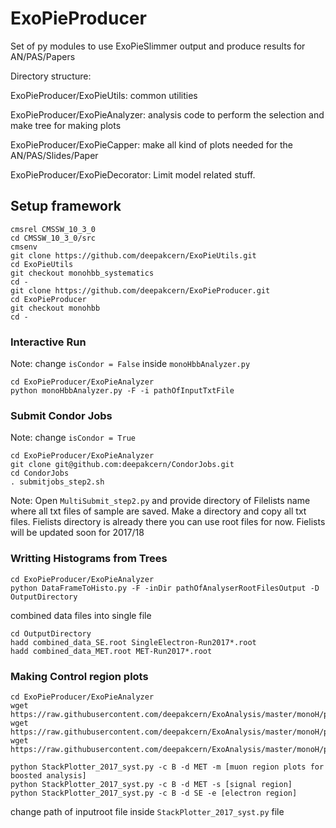 # ExoPieProducer
Set of py modules to use ExoPieSlimmer output and produce results for AN/PAS/Papers

Directory structure: 

ExoPieProducer/ExoPieUtils: common utilities 

ExoPieProducer/ExoPieAnalyzer: analysis code to perform the selection and make tree for making plots

ExoPieProducer/ExoPieCapper: make all kind of plots needed for the AN/PAS/Slides/Paper 

ExoPieProducer/ExoPieDecorator: Limit model related stuff. 

## Setup framework 

```
cmsrel CMSSW_10_3_0
cd CMSSW_10_3_0/src
cmsenv
git clone https://github.com/deepakcern/ExoPieUtils.git
cd ExoPieUtils
git checkout monohbb_systematics
cd -
git clone https://github.com/deepakcern/ExoPieProducer.git
cd ExoPieProducer
git checkout monohbb
cd -
```

### Interactive Run
Note: change ```isCondor = False```  inside `monoHbbAnalyzer.py`
```
cd ExoPieProducer/ExoPieAnalyzer
python monoHbbAnalyzer.py -F -i pathOfInputTxtFile
```

### Submit Condor Jobs
Note: change ```isCondor = True```
```
cd ExoPieProducer/ExoPieAnalyzer
git clone git@github.com:deepakcern/CondorJobs.git
cd CondorJobs
. submitjobs_step2.sh
```
Note: Open `MultiSubmit_step2.py` and provide directory of Filelists name where all txt files of sample are saved. Make a directory and copy all txt files.
Fielists directory is already there you can use root files for now. Fielists will be updated soon for 2017/18

### Writting Histograms from Trees

```
cd ExoPieProducer/ExoPieAnalyzer
python DataFrameToHisto.py -F -inDir pathOfAnalyserRootFilesOutput -D OutputDirectory
```
combined data files into single file
```
cd OutputDirectory
hadd combined_data_SE.root SingleElectron-Run2017*.root
hadd combined_data_MET.root MET-Run2017*.root
```
### Making Control region plots

```
cd ExoPieProducer/ExoPieAnalyzer
wget https://raw.githubusercontent.com/deepakcern/ExoAnalysis/master/monoH/plottingTools/StackPlotter_2017_syst.py
wget https://raw.githubusercontent.com/deepakcern/ExoAnalysis/master/monoH/plottingTools/sample_xsec_2017.py
wget https://raw.githubusercontent.com/deepakcern/ExoAnalysis/master/monoH/plottingTools/samplelist_2017.txt

python StackPlotter_2017_syst.py -c B -d MET -m [muon region plots for boosted analysis]
python StackPlotter_2017_syst.py -c B -d MET -s [signal region]
python StackPlotter_2017_syst.py -c B -d SE -e [electron region]
```
change path of inputroot file inside ``` StackPlotter_2017_syst.py ``` file

